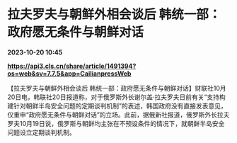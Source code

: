# 拉夫罗夫与朝鲜外相会谈后 韩统一部：政府愿无条件与朝鲜对话

**2023-10-20 10:45**

**https://api3.cls.cn/share/article/1491394?os=web&sv=7.7.5&app=CailianpressWeb**

【拉夫罗夫与朝鲜外相会谈后 韩统一部：政府愿无条件与朝鲜对话】财联社10月20日电，韩联社20日报道称，对于俄罗斯外长谢尔盖·拉夫罗夫日前有关“支持构建针对朝鲜半岛安全问题的定期谈判机制”的表述，韩国政府没有直接发表意见，仅重申“政府愿无条件与朝鲜对话”的立场。此前，据俄新社报道，俄罗斯外长拉夫罗夫10月19日说，俄罗斯与朝鲜均主张在不预设条件的情况下，就朝鲜半岛安全问题设立定期谈判机制。